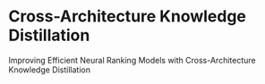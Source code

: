 # Cross-Architecture Knowledge Distillation

Improving Efficient Neural Ranking Models with Cross-Architecture Knowledge Distillation
